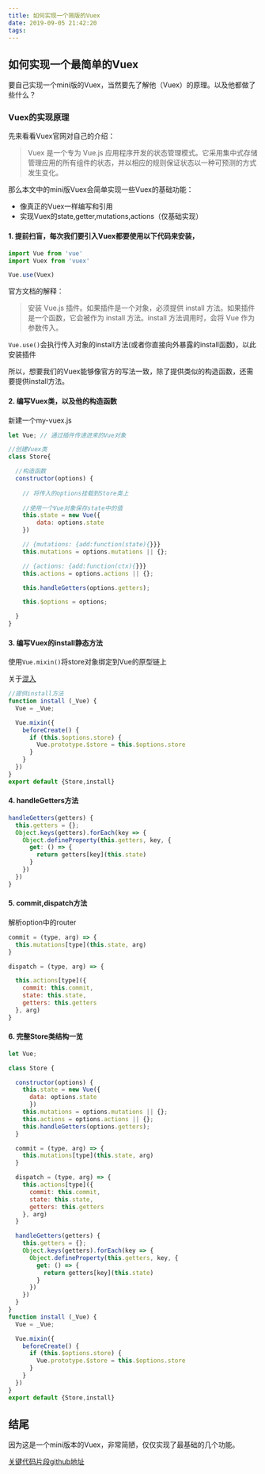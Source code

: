 ```yaml
---
title: 如何实现一个简版的Vuex
date: 2019-09-05 21:42:20
tags:
---
```


## 如何实现一个最简单的Vuex
要自己实现一个mini版的Vuex，当然要先了解他（Vuex）的原理。以及他都做了些什么？

<!-- more -->

### Vuex的实现原理

先来看看Vuex官网对自己的介绍：

> Vuex 是一个专为 Vue.js 应用程序开发的状态管理模式。它采用集中式存储管理应用的所有组件的状态，并以相应的规则保证状态以一种可预测的方式发生变化。

那么本文中的mini版Vuex会简单实现一些Vuex的基础功能：
- 像真正的Vuex一样编写和引用
- 实现Vuex的state,getter,mutations,actions（仅基础实现）


#### 1. 提前扫盲，每次我们要引入Vuex都要使用以下代码来安装，

```javascript
import Vue from 'vue'
import Vuex from 'vuex'

Vue.use(Vuex)

```
官方文档的解释：

> 安装 Vue.js 插件。如果插件是一个对象，必须提供 install 方法。如果插件是一个函数，它会被作为 install 方法。install 方法调用时，会将 Vue 作为参数传入。

``Vue.use()``会执行传入对象的install方法(或者你直接向外暴露的install函数)，以此安装插件

所以，想要我们的Vuex能够像官方的写法一致，除了提供类似的构造函数，还需要提供install方法。

#### 2. 编写Vuex类，以及他的构造函数

新建一个my-vuex.js

```javascript
let Vue; // 通过插件传递进来的Vue对象

//创建Vuex类
class Store{

  //构造函数
  constructor(options) {
    
    // 将传入的options挂载到Store类上
    
    //使用一个Vue对象保存state中的值
    this.state = new Vue({
        data: options.state
    })

    // {mutations: {add:function(state){}}}
    this.mutations = options.mutations || {};

    // {actions: {add:function(ctx){}}}
    this.actions = options.actions || {};

    this.handleGetters(options.getters);

    this.$options = options;

  }
}

```


#### 3. 编写Vuex的install静态方法

使用``Vue.mixin()``将store对象绑定到Vue的原型链上

关于[混入](https://cn.vuejs.org/v2/api/#mixins)

```javascript
//提供install方法
function install (_Vue) {
  Vue = _Vue;

  Vue.mixin({
    beforeCreate() {
      if (this.$options.store) {
        Vue.prototype.$store = this.$options.store
      }
    }
  })
}
export default {Store,install}

```


#### 4. handleGetters方法


```javascript
handleGetters(getters) {
  this.getters = {};
  Object.keys(getters).forEach(key => {
    Object.defineProperty(this.getters, key, {
      get: () => {
        return getters[key](this.state)
      }
    })
  })
}


```


#### 5. commit,dispatch方法

解析option中的router

```javascript
commit = (type, arg) => {
  this.mutations[type](this.state, arg)
}

dispatch = (type, arg) => {

  this.actions[type]({
    commit: this.commit,
    state: this.state,
    getters: this.getters
  }, arg)
}
```
#### 6. 完整Store类结构一览


```javascript
let Vue;

class Store {

  constructor(options) {
    this.state = new Vue({
      data: options.state
      })
    this.mutations = options.mutations || {};
    this.actions = options.actions || {};
    this.handleGetters(options.getters);
  }

  commit = (type, arg) => {
    this.mutations[type](this.state, arg)
  }

  dispatch = (type, arg) => { 
    this.actions[type]({
      commit: this.commit,
      state: this.state,
      getters: this.getters
    }, arg)
  }

  handleGetters(getters) {
    this.getters = {};
    Object.keys(getters).forEach(key => {
      Object.defineProperty(this.getters, key, {
        get: () => {
          return getters[key](this.state)
        }
      })
    })
  }
}
function install (_Vue) {
  Vue = _Vue;

  Vue.mixin({
    beforeCreate() {
      if (this.$options.store) {
        Vue.prototype.$store = this.$options.store
      }
    }
  })
}
export default {Store,install}

```

## 结尾
因为这是一个mini版本的Vuex，非常简陋，仅仅实现了最基础的几个功能。

[关键代码片段github地址](https://github.com/zhangpeng2k/my-vue-practice/blob/master/src/my-vuex.js)




